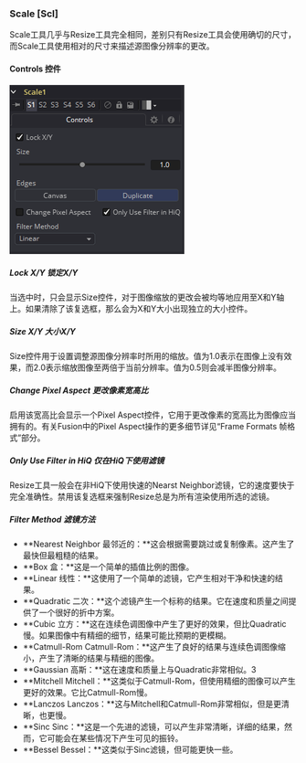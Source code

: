 ### Scale [Scl]

Scale工具几乎与Resize工具完全相同，差别只有Resize工具会使用确切的尺寸，而Scale工具使用相对的尺寸来描述源图像分辨率的更改。

#### Controls 控件

![Scl_Controls](images/Scl_Controls.png)

##### Lock X/Y 锁定X/Y

当选中时，只会显示Size控件，对于图像缩放的更改会被均等地应用至X和Y轴上。如果清除了该复选框，那么会为X和Y大小出现独立的大小控件。

##### Size X/Y 大小X/Y

Size控件用于设置调整源图像分辨率时所用的缩放。值为1.0表示在图像上没有效果，而2.0表示缩放图像至两倍于当前分辨率。值为0.5则会减半图像分辨率。

##### Change Pixel Aspect 更改像素宽高比

启用该宽高比会显示一个Pixel Aspect控件，它用于更改像素的宽高比为图像应当拥有的。有关Fusion中的Pixel Aspect操作的更多细节详见“Frame Formats 帧格式”部分。

##### Only Use Filter in HiQ 仅在HiQ下使用滤镜

Resize工具一般会在非HiQ下使用快速的Nearst Neighbor滤镜，它的速度要快于完全准确性。禁用该复选框来强制Resize总是为所有渲染使用所选的滤镜。

##### Filter Method 滤镜方法

- **Nearest Neighbor 最邻近的：**这会根据需要跳过或复制像素。这产生了最快但最粗糙的结果。
- **Box 盒：**这是一个简单的插值比例的图像。
- **Linear 线性：**这使用了一个简单的滤镜，它产生相对干净和快速的结果。
- **Quadratic 二次：**这个滤镜产生一个标称的结果。它在速度和质量之间提供了一个很好的折中方案。
- **Cubic 立方：**这在连续色调图像中产生了更好的效果，但比Quadratic慢。如果图像中有精细的细节，结果可能比预期的更模糊。
- **Catmull-Rom Catmull-Rom：**这产生了良好的结果与连续色调图像缩小，产生了清晰的结果与精细的图像。
- **Gaussian 高斯：**这在速度和质量上与Quadratic非常相似。3
- **Mitchell Mitchell：**这类似于Catmull-Rom，但使用精细的图像可以产生更好的效果。它比Catmull-Rom慢。
- **Lanczos Lanczos：**这与Mitchell和Catmull-Rom非常相似，但是更清晰，也更慢。
- **Sinc Sinc：**这是一个先进的滤镜，可以产生非常清晰，详细的结果，然而，它可能会在某些情况下产生可见的振铃。
- **Bessel Bessel：**这类似于Sinc滤镜，但可能更快一些。